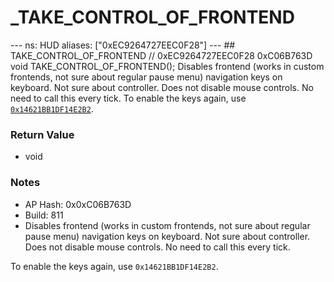 # _TAKE_CONTROL_OF_FRONTEND

--- ns: HUD aliases: ["0xEC9264727EEC0F28"] --- ## TAKE_CONTROL_OF_FRONTEND  // 0xEC9264727EEC0F28 0xC06B763D void TAKE_CONTROL_OF_FRONTEND();  Disables frontend (works in custom frontends, not sure about regular pause menu) navigation keys on keyboard. Not sure about controller. Does not disable mouse controls. No need to call this every tick.  To enable the keys again, use [`0x14621BB1DF14E2B2`](#_0x14621BB1DF14E2B2).

### Return Value
* void

### Notes
* AP Hash: 0x0xC06B763D
* Build: 811
* Disables frontend (works in custom frontends, not sure about regular pause menu) navigation keys on keyboard. Not sure about controller. Does not disable mouse controls. No need to call this every tick.

To enable the keys again, use `0x14621BB1DF14E2B2`.

